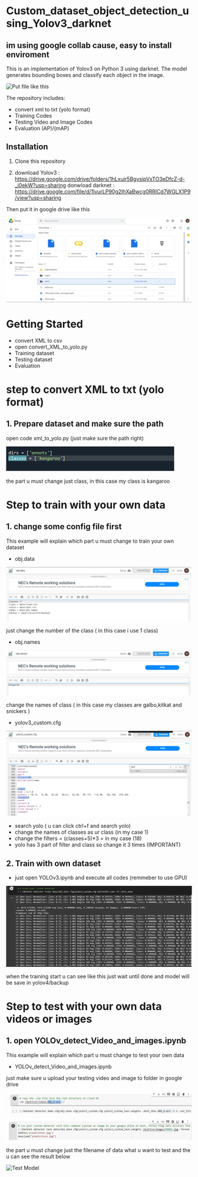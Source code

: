 # Custom_dataset_object_detection_using_Yolov3_darknet


## im using google collab cause, easy to install enviroment

This is an implementation of Yolov3 on Python 3 using darknet. The model generates bounding boxes and classify each object in the image.

![Put file like this](assets/result.PNG)

The repository includes:
* convert xml to txt (yolo format)
* Training Codes
* Testing Video and Image Codes
* Evaluation (AP)/(mAP)


## Installation
1. Clone this repository

2. download Yolov3  : https://drive.google.com/drive/folders/1hLxujr5BgvsipVxTO3eDfcZ-d-_i0ekW?usp=sharing
   donwload darknet : https://drive.google.com/file/d/1lvurLP90g2IhXaBwcg0RRlCd7WGLX1P9/view?usp=sharing
   
 Then put it in google drive like this

![Put file like this](assets/21.jpg)


# Getting Started
* convert XML to csv
* open convert_XML_to_yolo.py
* Training dataset
* Testing dataset
* Evaluation 

# step to convert XML to txt (yolo format) 

## 1. Prepare dataset and make sure the path 
open code xml_to_yolo.py (just make sure the path right)

![How to convert](assets/19.png)

the part u must change just class, in this case my class is kangaroo

# Step to train  with your own data

## 1. change some config file first 
This example will explain which part u must change to train your own dataset

* obj.data

![How to change the config](assets/15.png) 

just change the number of the class ( in this case i use 1 class)

* obj.names

![How to change the config](assets/16.png) 

change the names of class ( in this case my classes are galbo,kitkat and snickers )

* yolov3_custom.cfg

![How to change the config](assets/18.png) 

* search yolo ( u can click ctrl+f and search yolo)
* change the names of classes as ur class (in my case 1)
* change the filters = (classes+5)*3 = in my case (18) 
* yolo has 3 part of filter and class so change it 3 times (IMPORTANT)


## 2. Train with own dataset

* just open YOLOv3.ipynb and execute all codes (remmeber to use GPU)

![Train Model](assets/20.png)

when the training start u can see like this just wait until done and model will be save in yolov4/backup

# Step to test with your own data videos or images

## 1. open YOLOv_detect_Video_and_images.ipynb 
This example will explain which part u must change to test your own data

* YOLOv_detect_Video_and_images.ipynb

just make sure u upload your testing video and image to folder in google drive

![Test Model](assets/22.jpg)

![Test Model](assets/23.jpg)

the part u must change just the filename of data what u want to test and the u can see the result below

![Test Model](assets/last.jpg)






